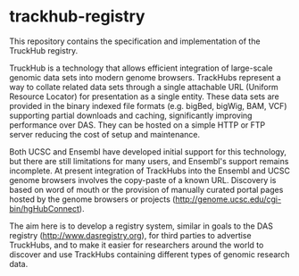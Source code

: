trackhub-registry
=================

This repository contains the specification and implementation of the TruckHub registry.

TruckHub is a technology that allows efficient integration of large-scale genomic data sets into modern genome browsers. TrackHubs represent a way to collate related data sets through a single attachable URL (Uniform Resource Locator) for presentation as a single entity. These data sets are provided in the binary indexed file formats (e.g. bigBed, bigWig, BAM, VCF) supporting partial downloads and caching, significantly improving performance over DAS. They can be hosted on a
simple HTTP or FTP server reducing the cost of setup and maintenance.

Both UCSC and Ensembl have developed initial support for this technology, but there are still limitations for many users, and Ensembl's support remains incomplete. At present integration of TrackHubs into the Ensembl and UCSC genome browsers involves the copy-paste of a known URL. Discovery is based on word of mouth or the provision of manually curated portal pages hosted by the genome browsers or projects (http://genome.ucsc.edu/cgi-bin/hgHubConnect).

The aim here is to develop a registry system, similar in goals to the DAS registry (http://www.dasregistry.org), for third parties to advertise TruckHubs, and to make it easier for researchers around the world to discover and use TrackHubs containing different types of genomic research data.
